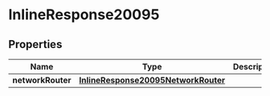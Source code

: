 

# InlineResponse20095

## Properties

Name | Type | Description | Notes
------------ | ------------- | ------------- | -------------
**networkRouter** | [**InlineResponse20095NetworkRouter**](InlineResponse20095NetworkRouter.md) |  |  [optional]



